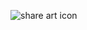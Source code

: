 ![share art icon](https://user-images.githubusercontent.com/101388490/169218814-8fd21f5f-bb3e-465e-afe0-de11de1d522e.PNG)
